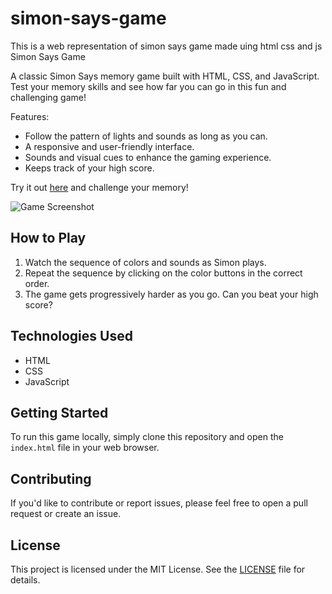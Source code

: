 # simon-says-game
This is a web representation of simon says game made uing html css and js
Simon Says Game

A classic Simon Says memory game built with HTML, CSS, and JavaScript. Test your memory skills and see how far you can go in this fun and challenging game!

Features:
- Follow the pattern of lights and sounds as long as you can.
- A responsive and user-friendly interface.
- Sounds and visual cues to enhance the gaming experience.
- Keeps track of your high score.

Try it out [here](#insert_link_here) and challenge your memory!

![Game Screenshot](screenshot.png)

## How to Play
1. Watch the sequence of colors and sounds as Simon plays.
2. Repeat the sequence by clicking on the color buttons in the correct order.
3. The game gets progressively harder as you go. Can you beat your high score?

## Technologies Used
- HTML
- CSS
- JavaScript

## Getting Started
To run this game locally, simply clone this repository and open the `index.html` file in your web browser.

## Contributing
If you'd like to contribute or report issues, please feel free to open a pull request or create an issue.

## License
This project is licensed under the MIT License. See the [LICENSE](LICENSE) file for details.
